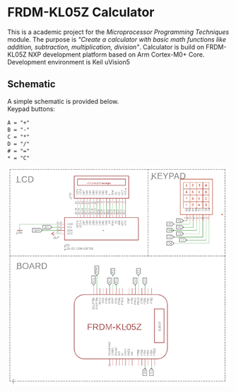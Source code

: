 # FRDM-KL05Z Calculator
This is a academic project for the *Microprocessor Programming Techniques* module. The purpose is *"Create a calculator with basic math functions like addition, subtraction, multiplication, division"*. Calculator is build on FRDM-KL05Z NXP development platform based on Arm Cortex-M0+ Core. Development environment is Keil uVision5
## Schematic

A simple schematic is provided below. </br>
Keypad buttons: </br>
```
A = "+"
B = "-"
C = "*"
D = "/"
# = "="
* = "C"
```

<img src="Pics/schematic.png" />


